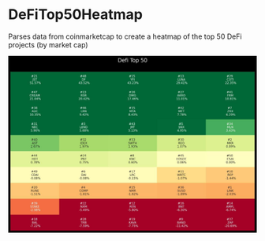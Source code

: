 # DeFiTop50Heatmap
Parses data from coinmarketcap to create a heatmap of the top 50 DeFi projects (by market cap)

![](heatmap.jpg)
